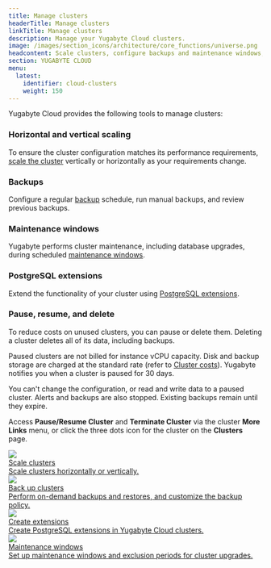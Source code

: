 ```yaml
---
title: Manage clusters
headerTitle: Manage clusters
linkTitle: Manage clusters
description: Manage your Yugabyte Cloud clusters.
image: /images/section_icons/architecture/core_functions/universe.png
headcontent: Scale clusters, configure backups and maintenance windows, and pause or delete clusters.
section: YUGABYTE CLOUD
menu:
  latest:
    identifier: cloud-clusters
    weight: 150
---
```


Yugabyte Cloud provides the following tools to manage clusters:

### Horizontal and vertical scaling

To ensure the cluster configuration matches its performance requirements, [scale the cluster](configure-clusters/) vertically or horizontally as your requirements change.

### Backups

Configure a regular [backup](backup-clusters/) schedule, run manual backups, and review previous backups.

### Maintenance windows

Yugabyte performs cluster maintenance, including database upgrades, during scheduled [maintenance windows](cloud-maintenance/).

### PostgreSQL extensions

Extend the functionality of your cluster using [PostgreSQL extensions](add-extensions/).

### Pause, resume, and delete

To reduce costs on unused clusters, you can pause or delete them. Deleting a cluster deletes all of its data, including backups.

Paused clusters are not billed for instance vCPU capacity. Disk and backup storage are charged at the standard rate (refer to [Cluster costs](../cloud-admin/cloud-billing-costs/#paused-cluster-costs)). Yugabyte notifies you when a cluster is paused for 30 days.

You can't change the configuration, or read and write data to a paused cluster. Alerts and backups are also stopped. Existing backups remain until they expire.

Access **Pause/Resume Cluster** and **Terminate Cluster** via the cluster **More Links** menu, or click the three dots icon for the cluster on the **Clusters** page.

<div class="row">

  <div class="col-12 col-md-6 col-lg-12 col-xl-6">
    <a class="section-link icon-offset" href="configure-clusters/">
      <div class="head">
        <img class="icon" src="/images/section_icons/deploy/enterprise/administer.png" aria-hidden="true" />
        <div class="title">Scale clusters</div>
      </div>
      <div class="body">
        Scale clusters horizontally or vertically.
      </div>
    </a>
  </div>

  <div class="col-12 col-md-6 col-lg-12 col-xl-6">
    <a class="section-link icon-offset" href="backup-clusters/">
      <div class="head">
        <img class="icon" src="/images/section_icons/manage/backup.png" aria-hidden="true" />
        <div class="title">Back up clusters</div>
      </div>
      <div class="body">
        Perform on-demand backups and restores, and customize the backup policy.
      </div>
    </a>
  </div>

  <div class="col-12 col-md-6 col-lg-12 col-xl-6">
    <a class="section-link icon-offset" href="add-extensions/">
      <div class="head">
        <img class="icon" src="/images/section_icons/explore/administer.png" aria-hidden="true" />
        <div class="title">Create extensions</div>
      </div>
      <div class="body">
        Create PostgreSQL extensions in Yugabyte Cloud clusters.
      </div>
    </a>
  </div>

  <div class="col-12 col-md-6 col-lg-12 col-xl-6">
    <a class="section-link icon-offset" href="cloud-maintenance/">
      <div class="head">
        <img class="icon" src="/images/section_icons/manage/backup.png" aria-hidden="true" />
        <div class="title">Maintenance windows</div>
      </div>
      <div class="body">
        Set up maintenance windows and exclusion periods for cluster upgrades.
      </div>
    </a>
  </div>

</div>
